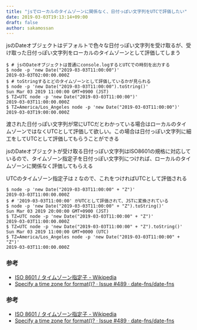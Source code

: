```yaml
---
title: "jsでローカルのタイムゾーンに関係なく、日付っぽい文字列をUTCで評価したい"
date: 2019-03-03T19:13:14+09:00
draft: false
author: sakamossan
---
```


jsのDateオブジェクトはデフォルトで色々な日付っぽい文字列を受け取るが、受け取った日付っぽい文字列をローカルのタイムゾーンとして評価してしまう

```console
$ # jsのDateオブジェクトは普通にconsole.logするとUTCでの時刻を出力する
$ node -p 'new Date("2019-03-03T11:00:00")'
2019-03-03T02:00:00.000Z
$ # toStringするとどのタイムゾーンとして評価しているかが見られる
$ node -p 'new Date("2019-03-03T11:00:00").toString()'
Sun Mar 03 2019 11:00:00 GMT+0900 (JST)
$ TZ=UTC node -p 'new Date("2019-03-03T11:00:00")'
2019-03-03T11:00:00.000Z
$ TZ=America/Los_Angeles node -p 'new Date("2019-03-03T11:00:00")'
2019-03-03T19:00:00.000Z
```

渡された日付っぽい文字列が常にUTCだとわかっている場合はローカルのタイムゾーンではなくUTCとして評価して欲しい。この場合は日付っぽい文字列に細工をしてUTCとして評価してもらうことができる

jsのDateオブジェクトが受け取る日付っぽい文字列はISO8601の規格に対応しているので、タイムゾーン指定子を日付っぽい文字列につければ、ローカルのタイムゾーンに関係なく評価してもらえる

UTCのタイムゾーン指定子は `Z` なので、これをつければUTCとして評価される

```console
$ node -p 'new Date("2019-03-03T11:00:00" + "Z")'
2019-03-03T11:00:00.000Z
$ # '2019-03-03T11:00:00' がUTCとして評価されて、JSTに変換されている
$ node -p 'new Date("2019-03-03T11:00:00" + "Z").toString()'
Sun Mar 03 2019 20:00:00 GMT+0900 (JST)
$ TZ=UTC node -p 'new Date("2019-03-03T11:00:00" + "Z")'
2019-03-03T11:00:00.000Z
$ TZ=UTC node -p 'new Date("2019-03-03T11:00:00" + "Z").toString()'
Sun Mar 03 2019 11:00:00 GMT+0000 (UTC)
$ TZ=America/Los_Angeles node -p 'new Date("2019-03-03T11:00:00" + "Z")'
2019-03-03T11:00:00.000Z
```

### 参考

- [ISO 8601 / タイムゾーン指定子 - Wikipedia](https://ja.wikipedia.org/wiki/ISO_8601#%E6%97%A5%E4%BB%98%E3%81%A8%E6%99%82%E5%88%BB%E3%81%AE%E7%B5%84%E5%90%88%E3%81%9B)
- [Specify a time zone for format()? · Issue #489 · date-fns/date-fns](https://github.com/date-fns/date-fns/issues/489)


### 参考

- [ISO 8601 / タイムゾーン指定子 - Wikipedia](https://ja.wikipedia.org/wiki/ISO_8601#%E6%97%A5%E4%BB%98%E3%81%A8%E6%99%82%E5%88%BB%E3%81%AE%E7%B5%84%E5%90%88%E3%81%9B)
- [Specify a time zone for format()? · Issue #489 · date-fns/date-fns](https://github.com/date-fns/date-fns/issues/489)
